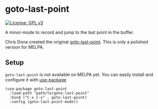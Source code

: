 # goto-last-point

[![License: GPL v3](https://img.shields.io/badge/License-GPL%20v3-blue.svg)](https://www.gnu.org/licenses/gpl-3.0)

A minor-mode to record and jump to the last point in the buffer.

Chris Done created the original
[goto-last-point](https://github.com/chrisdone/emacs-config/blob/master/packages/goto-last-point/goto-last-point.el).
This is only a polished version for MELPA.

## Setup

`goto-last-point` is not available on MELPA yet. You can easily install and
configure it with [use-package](https://github.com/jwiegley/use-package)

``` emacs-lisp
(use-package goto-last-point
  :load-path "path/to/goto-last-point"
  :bind ("C-x C-x" . goto-last-point)
  :config (goto-last-point-mode))
```
